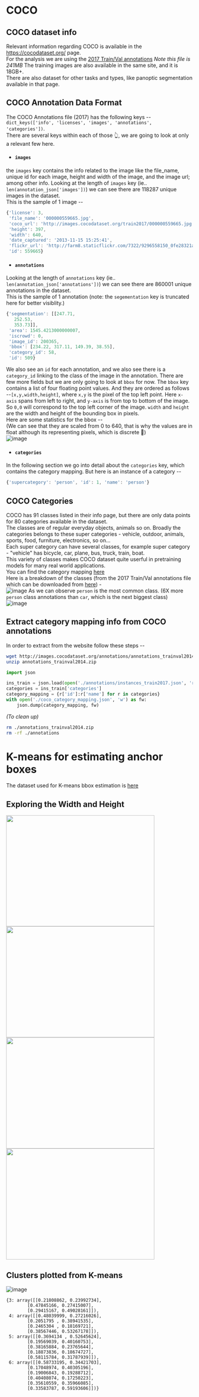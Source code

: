 # COCO

## COCO dataset info
Relevant information regarding COCO is available in the https://cocodataset.org/ page. <br>
For the analysis we are using the [2017 Train/Val annotations](http://images.cocodataset.org/annotations/annotations_trainval2017.zip) _Note this file is 241MB_
The training images are also available in the same site, and it is 18GB+. <br>
There are also dataset for other tasks and types, like panoptic segmentation available in that page. <br>


## COCO Annotation Data Format
The COCO Annotations file (2017) has the following keys -- `dict_keys(['info', 'licenses', 'images', 'annotations', 'categories'])`. <br>
There are several keys within each of those 👆, we are going to look at only a relevant few here. <br>

- #### `images`
the `images` key contains the info related to the image like the file_name, unique id for each image, height and width of the image, and the image url; among other info. Looking at the length of `images` key (ie.. `len(annotation_json['images'])`) we can see there are 118287 unique images in the dataset. <br>
This is the sample of 1 image -- 
```js
{'license': 3,
 'file_name': '000000559665.jpg',
 'coco_url': 'http://images.cocodataset.org/train2017/000000559665.jpg',
 'height': 397,
 'width': 640,
 'date_captured': '2013-11-15 15:25:41',
 'flickr_url': 'http://farm8.staticflickr.com/7322/9296558150_0fe28321a1_z.jpg',
 'id': 559665}
 ```

- #### `annotations`
Looking at the length of `annotations` key (ie.. `len(annotation_json['annotations'])`) we can see there are 860001 unique annotations in the dataset. <br>
This is the sample of 1 annotation (note: the `segementation` key is truncated here for better visiblity.) <br>
```js
{'segmentation': [[247.71,
   252.53,
   353.73]],
 'area': 1545.4213000000007,
 'iscrowd': 0,
 'image_id': 200365,
 'bbox': [234.22, 317.11, 149.39, 38.55],
 'category_id': 58,
 'id': 509}
 ```
 We also see an `id` for each annotation, and we also see there is a `category_id` linking to the class of the image in the annotation. There are few more fields but we are only going to look at `bbox` for now. The `bbox` key contains a list of four floating point values. And they are ordered as follows --`[x,y,width,height]`, where `x,y` is the pixel of the top left point. Here `x-axis` spans from left to right, and `y-axis` is from top to bottom of the image. <br> 
So `0,0` will correspond to the top left corner of the image. `width` and `height` are the width and height of the bounding box in pixels. <br>
Here are some statistics for the bbox -- <br> (We can see that they are scaled from 0 to 640, that is why the values are in float although its representing pixels, which is discrete 🤔) <br>
![image](https://user-images.githubusercontent.com/8600096/126770905-dc4727ff-640f-4464-9a6e-5a4362dd89c8.png)


- #### `categories`
In the following section we go into detail about the `categories` key, which contains the category mapping. But here is an instance of a category --
```js
{'supercategory': 'person', 'id': 1, 'name': 'person'}
```


## COCO Categories
COCO has 91 classes listed in their info page, but there are only data points for 80 categories available in the dataset.  <br>
The classes are of regular everyday objects, animals so on. Broadly the categories belongs to these super categories - vehicle, outdoor, animals, sports, food, furniture, electronics, so on... <br>
Each super category can have several classes, for example super category - "vehicle" has bicycle, car, plane, bus, truck, train, boat. <br>
This variety of classes makes COCO dataset quite userful in pretraining models for many real world applications. <br>
You can find the category mapping [here](https://github.com/askmuhsin/eva_experiments/blob/main/S10_object_localization/Part_B/coco_category_mapping.json) <br>
Here is a breakdown of the classes (from the 2017 Train/Val annotations file which can be downloaded from [here](https://cocodataset.org/#download)) - <br>
![image](https://user-images.githubusercontent.com/8600096/126772783-7d57c431-3d85-48f1-b1d1-cb2b8627bc69.png)
As we can observe `person` is the most common class. (6X more `person` class annotations than `car`, which is the next biggest class) <br> 
![image](https://user-images.githubusercontent.com/8600096/126773185-2c64171a-ca43-4c04-b309-0331d6e28132.png)


## Extract category mapping info from COCO annotations
In order to extract from the website follow these steps --  <br>

```bash
wget http://images.cocodataset.org/annotations/annotations_trainval2014.zip
unzip annotations_trainval2014.zip
```
```python
import json

ins_train = json.load(open('./annotations/instances_train2017.json', 'r'))
categories = ins_train['categories']
category_mapping = {r['id']:r['name'] for r in categories}
with open('./coco_category_mapping.json', 'w') as fw:
    json.dump(category_mapping, fw)
```
_(To clean up)_
```bash
rm ./annotations_trainval2014.zip
rm -rf ./annotations
```


# K-means for estimating anchor boxes
The dataset used for K-means bbox estimation is [here]()

## Exploring the Width and Height 
<img src="https://user-images.githubusercontent.com/8600096/126806991-9473c57d-6552-4ed3-88d6-eeb0bf2060d2.png" width="400" height="300"/> <img src="https://user-images.githubusercontent.com/8600096/126807050-9fdfa728-331d-4279-9954-80abd0335a14.png" width="400" height="300"/>
<img src="https://user-images.githubusercontent.com/8600096/126807106-a1ca9ec2-d525-46d0-b27d-5d7cdce29983.png" width="400" height="300"/> <img src="https://user-images.githubusercontent.com/8600096/126807171-199150e2-e87b-4d01-b915-61a5f1ac50d4.png" width="400" height="300"/>

## Clusters plotted from K-means
![image](https://user-images.githubusercontent.com/8600096/126825398-702fa7b5-97c5-4b73-b599-786418f1c276.png)
```
{3: array([[0.21808862, 0.23992734],
        [0.47845166, 0.27415007],
        [0.29415167, 0.49028161]]),
 4: array([[0.48039999, 0.27216026],
        [0.2051795 , 0.38941535],
        [0.2465304 , 0.18169721],
        [0.38567446, 0.53267178]]),
 5: array([[0.3694134 , 0.52645624],
        [0.19569039, 0.40160753],
        [0.38165884, 0.23765644],
        [0.18873836, 0.18674727],
        [0.58115784, 0.31787939]]),
 6: array([[0.58733195, 0.34421703],
        [0.17048974, 0.40305196],
        [0.19006843, 0.19288712],
        [0.40408074, 0.17250223],
        [0.35610559, 0.35966085],
        [0.33583787, 0.59193606]])}
```


